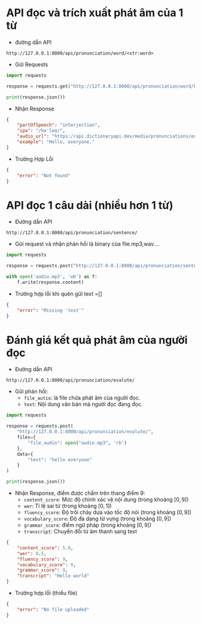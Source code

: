 
# API đọc và trích xuất phát âm của 1 từ 

- đường dẫn API
```
http://127.0.0.1:8000/api/pronunciation/word/<str:word>
```

- Gửi Requests
```python
import requests

response = requests.get("http://127.0.0.1:8000/api/pronunciation/word/hello")

print(response.json())
```

- Nhận Response
```json
{
    "partOfSpeech": "interjection",
    "ipa": "/həˈləʊ/",
    "audio_url": "https://api.dictionaryapi.dev/media/pronunciations/en/hello-uk.mp3",
    "example": "Hello, everyone."
}
```

- Trường Hợp Lỗi
```json
{
    "error": "Not found"
}
```

# API đọc 1 câu dài (nhiều hơn 1 từ)

- Đường dẫn API
```
http://127.0.0.1:8000/api/pronunciation/sentence/
```

- Gửi request và nhận phản hồi là binary của file.mp3,wav....
```python
import requests

response = requests.post("http://127.0.0.1:8000/api/pronunciation/sentence/", json={'text': 'hello world'})

with open('audio.mp3', 'wb') as f:
    f.write(response.content)
```

- Trường hợp lỗi khi quên gửi text =[]
```json
{
    "error": "Missing 'text'"
}
```

# Đánh giá kết quả phát âm của người đọc 

- Đường dẫn API
```
http://127.0.0.1:8000/api/pronunciation/evalute/
```

- Gửi phản hồi:
    - `file_autio`: là file chứa phát âm của người đọc.
    - `text`: Nội dung văn bản mà người đọc đang đọc. 

```python
import requests

response = requests.post(
    "http://127.0.0.1:8000/api/pronunciation/evalute/", 
    files={
        "file_audio": open("audio.mp3", 'rb')
    },
    data={
        "text": "hello everyone"
    }
)

print(response.json())
```

- Nhận Response, điểm được chấm trên thang điểm 9:
    - `content_score`: Mức độ chính xác vệ nội dung (trong khoảng $[0, 9]$)
    - `wer`: Tỉ lệ sai từ (trong khoảng $[0, 1]$)
    - `fluency_score`: Độ trôi chảy dựa vào tốc độ nói (trong khoảng $[0, 9]$)
    - `vocabulary_score`: Độ đa dạng từ vựng (trong khoảng $[0, 9]$)
    - `grammar_score`: điểm ngữ pháp (trong khoảng $[0, 9]$)
    - `transcript`: Chuyển đổi từ âm thanh sang text
```json
{
    "content_score": 5.0,
    "wer": 0.5,
    "fluency_score": 9,
    "vocabulary_score": 9,
    "grammar_score": 9,
    "transcript": "Hello world"
}
```

- Trường hợp lỗi (thiếu file)
```json
{
    "error": "No file uploaded"
}
```
